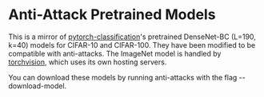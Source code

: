 # Anti-Attack Pretrained Models
This is a mirror of [pytorch-classification](https://github.com/bearpaw/pytorch-classification)'s pretrained DenseNet-BC (L=190, k=40) models for CIFAR-10 and CIFAR-100. They have been modified to be compatible with anti-attacks. 
The ImageNet model is handled by [torchvision](https://github.com/pytorch/vision), which uses its own hosting servers.

You can download these models by running anti-attacks with the flag --download-model.
